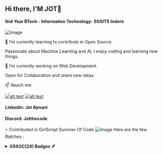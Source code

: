 ## Hi there, I'M JOT👋
#### IInd Year BTech - Information Technology- SGSITS Indore
![image](https://github.com/user-attachments/assets/9c383aed-50c8-45b1-944f-5e1efb369aac)


<p>🌱 I’m currently learning to contribute in Open Source.</p>
<p>Passionate about Machine Learning and AI, I enjoy coding and learning new things.</p>
<p>🔭 I’m currently working on Web Development.</p>
<p>Open for Collaboration and share new ideas</p>
<p>📫 Reach me:</p>
<!-- Please don't remove this: Grab your social icons from https://github.com/carlsednaoui/gitsocial -->

<!-- display the social media buttons in your README -->

[![alt text][1.1]][1]
[![alt text][2.1]][2]


<!-- links to social media icons -->
<!-- no need to change these -->

<!-- icons with padding -->

[1.1]: http://i.imgur.com/tXSoThF.png (twitter icon with padding)
[2.1]: http://i.imgur.com/P3YfQoD.png (facebook icon with padding)

<!-- links to your social media accounts -->
<!-- update these accordingly -->

[1]: http://www.twitter.com/quirkyjot
[2]: http://www.facebook.com/jotajmani


<!-- Please don't remove this: Grab your social icons from https://github.com/carlsednaoui/gitsocial -->
  <h4><link href ="https://www.linkedin.com/in/jot-ajmani-b9154b217/">Linkedin: Jot Ajmani</h4>
  
  <h4><link href ="https://discord.com/channels/@jotthecode"> Discord: Jotthecode</h4>
 
⚡ Contributed in GirlScript Summer Of Code
![image](https://github.com/user-attachments/assets/b9604832-3e7e-47e6-b34b-f7d5234dff14)
Here are the few Batches :
<details>	
 <summary><b>GSSOC(24) Badges 🪶</b></summary><br>

<div style='display:flex; align-items:center; gap: 10px;' align='center'><a href="https://gssoc.girlscript.tech/leaderboard">
<img src="https://raw.githubusercontent.com/GSSoC24/Postman-Challenge/main/docs/assets/Postman%20White.png" width="100px" height="100px" />
  <img src="https://raw.githubusercontent.com/GSSoC24/Postman-Challenge/main/docs/assets/1.png" width="100px" height="100px" />
  <img src="https://raw.githubusercontent.com/GSSoC24/Postman-Challenge/main/docs/assets/2.png" width="100px" height="100px" />
  <img src="https://raw.githubusercontent.com/GSSoC24/Postman-Challenge/main/docs/assets/3.png" width="100px" height="100px" />
  <img src="https://raw.githubusercontent.com/GSSoC24/Postman-Challenge/main/docs/assets/4.png" width="100px" height="100px" />
  <img src="https://raw.githubusercontent.com/GSSoC24/Postman-Challenge/main/docs/assets/5.png" width="100px" height="100px" />
  <img src="https://raw.githubusercontent.com/GSSoC24/Contributor/refs/heads/main/assets/Pull%20Expert.png" width="100px" height="100px" /></a>
</div>
</details>

<!--
**Jotthecode/Jotthecode** is a ✨ _special_ ✨ repository because its `README.md` (this file) appears on your GitHub profile.

Here are some ideas to get you started:

- 🔭 I’m currently working on ...
- 
- 👯 I’m looking to collaborate on ...
- 🤔 I’m looking for help with ...
- 💬 Ask me about ...
- 📫 How to reach me: ...
- 😄 Pronouns: ...
- ⚡ Fun fact: ...
-->

